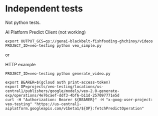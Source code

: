 # Independent tests

Not python tests.


AI Platform Predict Client (not working)
```
export OUTPUT_GCS=gs://genai-blackbelt-fishfooding-ghchinoy/videos
PROJECT_ID=veo-testing python veo_simple.py
```

or

HTTP example

```
PROJECT_ID=veo-testing python generate_video.py
```



```
export BEARER=$(gcloud auth print-access-token)
export OP=projects/veo-testing/locations/us-central1/publishers/google/models/veo-2.0-generate-exp/operations/4e76caef-ddf3-4bf6-b11d-257097771e5d
curl -H "Authorization: Bearer ${BEARER}" -H "x-goog-user-project: veo-testing" "https://us-central1-aiplatform.googleapis.com/v1beta1/${OP}:fetchPredictOperation"
```